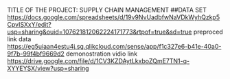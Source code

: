 TITLE OF THE PROJECT: SUPPLY CHAIN MANAGEMENT
##DATA SET 
https://docs.google.com/spreadsheets/d/19v9NvUadbfwNaVDkWyhQzkp5CpvISXxY/edit?usp=sharing&ouid=107621812062224171773&rtpof=true&sd=true
preproced link data    
https://eg5uiaan4estu4j.sg.qlikcloud.com/sense/app/f1c327e6-b41e-40a0-9f7b-99f4bf9669d2
demonostration vidio link  https://drive.google.com/file/d/1CV3KZDAytLkxboZQmE7TN1-q-XYYEYSX/view?usp=sharing

